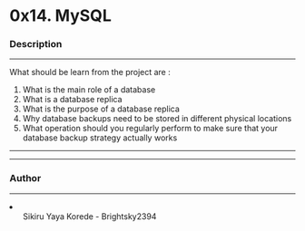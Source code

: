 <h1>0x14. MySQL</h1>
<h3>Description</h3>
<hr>
<p>What should be learn from the project are :</p>
<ol>
<li>What is the main role of a database</li>
<li>What is a database replica</li>
<li>What is the purpose of a database replica</li>
<li>Why database backups need to be stored in different physical locations</li>
<li>What operation should you regularly perform to make sure that your database backup strategy actually works</li>
</ol>
<hr>
<hr>
<h3>Author</h3>
<hr>
<li>
<ol>Sikiru Yaya Korede - Brightsky2394</ol>
</li>

